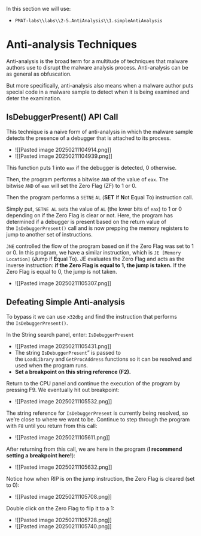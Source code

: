 In this section we will use:
- `PMAT-labs\\labs\\2-5.AntiAnalysis\\1.simpleAntiAnalysis`

# Anti-analysis Techniques
Anti-analysis is the broad term for a multitude of techniques that malware authors use to disrupt the malware analysis process. Anti-analysis can be as general as obfuscation.

But more specifically, anti-analysis also means when a malware author puts special code in a malware sample to detect when it is being examined and deter the examination.


## IsDebuggerPresent() API Call
This technique is a naive form of anti-analysis in which the malware sample detects the presence of a debugger that is attached to its process.
- ![[Pasted image 20250211104914.png]]
- ![[Pasted image 20250211104939.png]]

This function puts 1 into `eax` if the debugger is detected, 0 otherwise.

Then, the program performs a bitwise `AND` of the value of `eax`. 
The bitwise `AND` of `eax` will set the Zero Flag (ZF) to 1 or 0.

Then the program performs a `SETNE` `AL` (**SET** If **N**ot **E**qual To) instruction call.

Simply put, `SETNE AL` sets the value of `AL` (the lower bits of `eax`) to 1 or 0 depending on if the Zero Flag is clear or not. Here, the program has determined if a debugger is present based on the return value of the `IsDebuggerPresent()` call and is now prepping the memory registers to jump to another set of instructions.

`JNE` controlled the flow of the program based on if the Zero Flag was set to 1 or 0. In this program, we have a similar instruction, which is `JE [Memory Location]` (**J**ump if **E**qual To). JE evaluates the Zero Flag and acts as the inverse instruction: **if the Zero Flag is equal to 1, the jump is taken.** If the Zero Flag is equal to 0, the jump is not taken.
- ![[Pasted image 20250211105307.png]]


## Defeating Simple Anti-analysis
To bypass it we can use `x32dbg`  and find the instruction that performs the `IsDebuggerPresent()`.

In the String search panel, enter: `IsDebuggerPresent`
- ![[Pasted image 20250211105431.png]]
- The string `IsDebuggerPresent`” is passed to the `LoadLibrary` and `GetProcAddress` functions so it can be resolved and used when the program runs.
- **Set a breakpoint on this string reference (F2).**

Return to the CPU panel and continue the execution of the program by pressing F9. We eventually hit out breakpoint:
- ![[Pasted image 20250211105532.png]]

The string reference for `IsDebuggerPresent` is currently being resolved, so we’re close to where we want to be. Continue to step through the program with `F8` until you return from this call:
- ![[Pasted image 20250211105611.png]]

After returning from this call, we are here in the program (**I recommend setting a breakpoint here!**):
- ![[Pasted image 20250211105632.png]]

Notice how when RIP is on the jump instruction, the Zero Flag is cleared (set to 0):
- ![[Pasted image 20250211105708.png]]


Double click on the Zero Flag to flip it to a 1:
- ![[Pasted image 20250211105728.png]]
- ![[Pasted image 20250211105740.png]]

